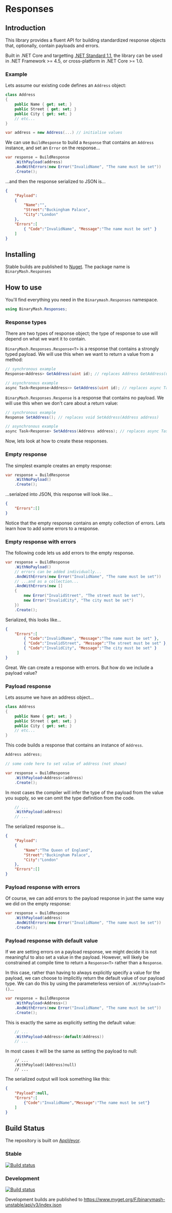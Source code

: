 # Responses

## Introduction

This library provides a fluent API for building standardized response objects that, optionally, contain payloads and errors.

Built in .NET Core and targetting [.NET Standard 1.1](https://github.com/dotnet/standard/blob/master/docs/versions.md), the library can be used in .NET Framework >= 4.5, or cross-platform in .NET Core >= 1.0.

### Example

Lets assume our existing code defines an `Address` object:

```csharp
class Address
{
	public Name { get; set; }
	public Street { get; set; }
	public City { get; set; }
	// etc...
}

var address = new Address(...) // initialise values
```

We can use `BuildResponse` to build a `Response` that contains an `Address` instance, and set an `Error` on the response...

```csharp
var response = BuildResponse
    .WithPayload(address)
    .AndWithErrors(new Error("InvalidName", "The name must be set"))
    .Create();
```

...and then the response serialized to JSON is...

```json
{
	"Payload":
    {
		"Name":"",
        "Street":"Buckingham Palace",
        "City":"London"
    },
    "Errors":[
    	{ "Code":"InvalidName", "Message":"The name must be set" }
    ]
}
```

## Installing

Stable builds are published to [Nuget](https://www.nuget.org/packages/BinaryMash.Responses/). The package name is `BinaryMash.Responses`

## How to use

You'll find everything you need in the `Binarymash.Responses` namespace.

```csharp
using BinaryMash.Responses;
```

### Response types
There are two types of response object; the type of response to use will depend on what we want it to contain.

`BinaryMash.Responses.Response<T>` is a response that contains a strongly typed payload. We will use this when we want to return a value from a method:

```csharp
// synchronous example
Response<Address> GetAddress(uint id); // replaces Address GetAddress(uint id)

// asynchronous example
async Task<Response<Address>> GetAddress(uint id); // replaces async Task<Address> GetAddress(unit id)
```

`BinaryMash.Responses.Response` is a response that contains no payload. We will use this when we don't care about a return value:

```csharp
// synchronous example
Response SetAddress(); // replaces void SetAddress(Address address)

// asynchronous example
async Task<Response> SetAddress(Address address); // replaces async Task SetAddress(Address address)
```


Now, lets look at how to create these responses.

### Empty response

The simplest example creates an empty response:

```csharp
var response = BuildResponse
    .WithNoPayload()
    .Create();
```

...serialzed into JSON, this response will look like...

```json
{
	"Errors":[]
}
```

Notice that the empty response contains an empty collection of errors. Lets learn how to add some errors to a response.

### Empty response with errors

The following code lets us add errors to the empty response.

```csharp
var response = BuildResponse
    .WithNoPayload()
    // errors can be added individually...
    .AndWithErrors(new Error("InvalidName", "The name must be set"))
    // ...and as a collection...
    .AndWithErrors(new []
    {
        new Error("InvalidStreet", "The street must be set"),
        new Error("InvalidCity", "The city must be set")
    })
    .Create();
```

Serialized, this looks like...

```json
{
	"Errors":[
    	{ "Code":"InvalidName", "Message":"The name must be set" },
        { "Code":"InvalidStreet", "Message":"The street must be set" },
        { "Code":"InvalidCity", "Message":"The city must be set" }
     ]
}
```

Great. We can create a response with errors. But how do we include a payload value?

### Payload response

Lets assume we have an address object...

```csharp
class Address
{
	public Name { get; set; }
	public Street { get; set; }
	public City { get; set; }
	// etc...
}
```

This code builds a response that contains an instance of `Address`.

```csharp
Address address;

// some code here to set value of address (not shown)

var response = BuildResponse
    .WithPayload<Address>(address)
    .Create();
```

In most cases the compiler will infer the type of the payload from the value you supply, so we can omit the type definition from the code.

```csharp
	// ...
    .WithPayload(address)
	// ...
```

The serialized response is...

```json
{
	"Payload":
    {
		"Name":"The Queen of England",
        "Street":"Buckingham Palace",
        "City":"London"
    },
    "Errors":[]
}
```

### Payload response with errors

Of course, we can add errors to the payload response in just the same way we did on the empty response:

```csharp
var response = BuildResponse
    .WithPayload(address)
    .AndWithErrors(new Error("InvalidName", "The name must be set"))
    .Create();
```

### Payload response with default value

If we are setting errors on a payload response, we might decide it is not meaningful to also set a value in the payload. However, will likely be constrained at compile time to return a `Response<T>` rather than a `Response`.

In this case, rather than having to always explicitly specify a value for the payload, we can choose to implicitly return the default value of our payload type. We can do this by using the parameterless version of `.WithPayload<T>()`...

```csharp
var response = BuildResponse
    .WithPayload<Address>()
    .AndWithErrors(new Error("InvalidName", "The name must be set"))
    .Create();
```

This is exactly the same as explicitly setting the default value:

```csharp
    // ...
    .WithPayload<Address>(default(Address))
    // ...
```

In most cases it will be the same as setting the payload to null:

```
	// ...
    .WithPayload((Address)null)
    // ...
```

The serialized output will look something like this:

```json
{
	"Payload":null,
    "Errors":[
    	{"Code":"InvalidName","Message":"The name must be set"}
    ]
}
```


## Build Status

The repository is built on [AppVeyor](https://ci.appveyor.com/project/binarymash/responses).

### Stable

[![Build status](https://ci.appveyor.com/api/projects/status/p51dvusrw32u9b17/branch/master?svg=true)](https://ci.appveyor.com/project/binarymash/responses/branch/master)

### Development


[![Build status](https://ci.appveyor.com/api/projects/status/p51dvusrw32u9b17/branch/develop?svg=true)](https://ci.appveyor.com/project/binarymash/responses/branch/develop)

Development builds are published to https://www.myget.org/F/binarymash-unstable/api/v3/index.json
